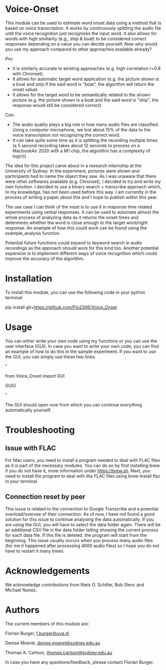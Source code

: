 # Voice-Onset

This module can be used to estimate word onset data using a method that is based on voice transcription. It works by continuously splitting the audio file until the voice recognition just recognizes the input word. It also allows for words with high similarity (e.g., ship & boat) to be considered correct responses depending on a value you can decide yourself. Now why would you use my approach compared to other approaches available already?

Pro:

- It is similarly accurate to existing approaches (e.g. high correlation r=0.8 with Chronset).
- It allows for automatic target word application (e.g. the picture shown is a boat and only if the said word is "boat", the algorithm will return the onset value)
- It allows for the target word to be semantically related to the shown picture (e.g. the picture shown is a boat and the said word is "ship", the response would still be considered correct)

Con:

- The audio quality plays a big role in how many audio files are classified. Using a computer microphone, we lost about 15% of the data to the voice transcription not recognizing the correct word.
- It can take quite some time as it is splitting the recording multiple times (a 5 second recording takes about 12 seconds to process on a MacbookAir 2020 with a M1 chip, the algorithm has a complexity of log(n))

The idea for this project came about in a research internship at the University of Sydney. In the experiment, pictures were shown and participants had to name the object they saw. As I was unaware that there were other softwares available (e.g. Chronset), I decided to try and write my own function. I decided to use a binary search + transcribe approach which, to my knowledge, has not been used before this way. I am currently in the process of writing a paper about this and I hope to publish within this year.

The use case I can think of the most is to use it in response time related experiments using verbal responses. It can be used to automate almost the whole process of analyzing data as it returns the onset times and determines whether the word is close enough to the target word/right response. An example of how this could work can be found using the example\_analysis function.

Potential future functions could expand to keyword search in audio recordings as the approach should work for this kind too. Another potential expansion is to implement different ways of voice recognition which could improve the accuracy of the algorithm.

# Installation

To install this module, you can use the following code in your python terminal: 

pip install git+https://github.com/Flo2306/Voice_Onset

# Usage 

You can either write your own code using my functions or you can use the user interface (GUI). In case you want to write your own code, you can find an example of how to do this in the sample experiment. If you want to use the GUI, you can simply use these two lines: 

"

from Voice_Onset import GUI

GUI()

"

The GUI should open now from which you can continue everything automatically yourself. 

# Troubleshooting 

## Issue with FLAC

For Mac users, you need to install a program needed to deal with FLAC files as it is part of the necessary modules. You can do so by first installing brew if you do not have it, more information under https://brew.sh. Next, you need to install the program to deal with the FLAC files using brew install flac in your terminal. 

## Connection reset by peer 

This issue is related to the connection to Google Transcribe and a potential overload/overuse of their connection. As of now, I have not found a good solution for this issue to continue analysing the data automatically. If you are using the GUI, you will have to select the data folder again. There will be an additional CSV file in the data folder telling showing the current process for each data file. If this file is deleted, the program will start from the beginning. This issue usually occurs when you process many audio files (for me it happened after processing 4000 audio files) so I hope you do not have to restart it many times. 

# Acknowledgements

We acknowledge contributions from Niels O. Schiller, Bob Slevc and Michael Nunez. 

# Authors

The current members of this module are:

Florian Burger, [f.burger@uva.nl](mailto:f.burger@uva.nl)

Denise Moerel, [denise.moerel@sydney.edu.au](mailto:denise.moerel@sydney.edu.au)

Thomas A. Carlson, [thomas.carlson@sydney.edu.au](mailto:thomas.carlson@sydney.edu.au)

In case you have any questions/feedback, please contact Florian Burger. 

